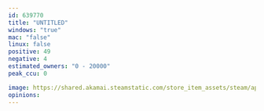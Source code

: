 ```yaml
---
id: 639770
title: "UNTITLED"
windows: "true"
mac: "false"
linux: false
positive: 49
negative: 4
estimated_owners: "0 - 20000"
peak_ccu: 0

image: https://shared.akamai.steamstatic.com/store_item_assets/steam/apps/639770/header.jpg?t=1699294047
opinions:
---
```

